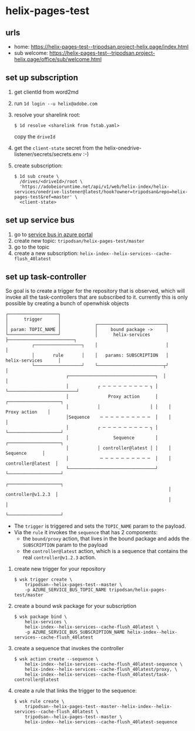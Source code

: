 # helix-pages-test

## urls

- home: https://helix-pages-test--tripodsan.project-helix.page/index.html
- sub welcome: https://helix-pages-test--tripodsan.project-helix.page/office/sub/welcome.html

## set up subscription

1. get clientId from word2md
2. run `1d login --u helix@adobe.com`
3. resolve your sharelink root: 
   ```
   $ 1d resolve <sharelink from fstab.yaml>
   ```
   copy the `driveId`

5. get the `client-state` secret from the helix-onedrive-listener/secrets/secrets.env :-)   
4. create subscription: 
   ```
   $ 1d sub create \
     /drives/<driveId>/root \
     'https://adobeioruntime.net/api/v1/web/helix-index/helix-services/onedrive-listener@latest/hook?owner=tripodsan&repo=helix-pages-test&ref=master' \
     <client-state>
   ```
   
## set up service bus

1. go to [service bus in azure portal](https://portal.azure.com/#@adobe.onmicrosoft.com/resource/subscriptions/07d1d753-4bfc-4012-9958-35592a40a3fa/resourceGroups/helix-prod/providers/Microsoft.ServiceBus/namespaces/hlxobs/topics) 
2. create new topic: `tripodsan/helix-pages-test/master`
3. go to the topic
4. create a new subscription: `helix-index--helix-services--cache-flush_40latest`

## set up task-controller

So goal is to create a trigger for the repository that is observed, which will invoke all the task-controllers that are
subscribed to it. currently this is only possible by creating a bunch of openwhisk objects

```
┌───────────────────┐                                                                   
│      trigger      │                                                                   
│                   │             ┌──────────────────────────┐                          
│ param: TOPIC_NAME │             │     bound package ->     │                          
└───────────────────┘             │      helix-services      ├─────────────────────────┐
          ┌──────────────────┐    │                          │                         │
          │       rule       │    │   params: SUBSCRIPTION   │     helix-services      │
          └──────────────────┘    └─────────────────────────┬┘                         │
                       ┌─────────────────────────────────┐  │                          │
                       │           ┌ ─ ─ ─ ─ ─ ─ ─ ─ ─ ┐ │  └──────────────────────────┘
                       │               Proxy action      │    ┌────────────────────┐    
                       │           │                   │ │    │    Proxy action    │    
                       │Sequence    ─ ─ ─ ─ ─ ─ ─ ─ ─ ─  │    │                    │    
                       │           ┌ ─ ─ ─ ─ ─ ─ ─ ─ ─ ┐ │    └────────────────────┘    
                       │                 Sequence        │    ┌────────────────────┐    
                       │           │ controller@latest │ │    │      Sequence      │    
                       │            ─ ─ ─ ─ ─ ─ ─ ─ ─ ─  │    │ controller@latest  │    
                       └─────────────────────────────────┘    └────────────────────┘    
                                                              ┌────────────────────┐    
                                                              │ controller@v1.2.3  │    
                                                              │                    │    
                                                              └────────────────────┘    
```

- The `trigger` is triggered and sets the `TOPIC_NAME` param to the payload.
- Via the `rule` it invokes the `sequence` that has 2 components:
  - the `bound/proxy` action, that lives in the bound package and adds the `SUBSCRIPTION` param to the payload
  - the `controller@latest` action, which is a sequence that contains the real `controller@v1.2.3` action.
  
  

1. create new trigger for your repository
   ```
   $ wsk trigger create \
       tripodsan--helix-pages-test--master \
       -p AZURE_SERVICE_BUS_TOPIC_NAME tripodsan/helix-pages-test/master
   ```
2. create a bound wsk package for your subscription
   ```   
   $ wsk package bind \
       helix-services \
       helix-index--helix-services--cache-flush_40latest \
       -p AZURE_SERVICE_BUS_SUBSCRIPTION_NAME helix-index--helix-services--cache-flush_40latest
   ```
3. create a sequence that invokes the controller
   ```
   $ wsk action create --sequence \
       helix-index--helix-services--cache-flush_40latest-sequence \
       helix-index--helix-services--cache-flush_40latest/proxy, \
       helix-index--helix-services--cache-flush_40latest/task-controller@latest
   ```
4. create a rule that links the trigger to the sequence:
   ```
   $ wsk rule create \
       tripodsan--helix-pages-test--master--helix-index--helix-services--cache-flush_40latest \
       tripodsan--helix-pages-test--master \
       helix-index--helix-services--cache-flush_40latest-sequence
   ```
   
   
